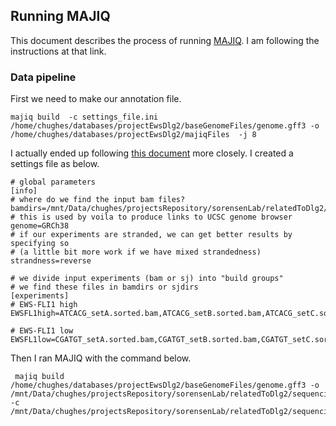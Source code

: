 ## Running MAJIQ

This document describes the process of running [MAJIQ](https://biociphers.bitbucket.io/majiq-docs-academic/getting-started-guide/quick-overview.html). I am following the instructions at that link. 

### Data pipeline

First we need to make our annotation file.

```shell
majiq build  -c settings_file.ini /home/chughes/databases/projectEwsDlg2/baseGenomeFiles/genome.gff3 -o /home/chughes/databases/projectEwsDlg2/majiqFiles  -j 8

```

I actually ended up following [this document](https://biociphers.bitbucket.io/majiq-docs-academic/gallery/heterogen-vignette.html) more closely. I created a settings file as below.

```shell
# global parameters
[info]
# where do we find the input bam files?
bamdirs=/mnt/Data/chughes/projectsRepository/sorensenLab/relatedToDlg2/sequencing20210421_a673TimecourseRnaSeqOutput/results
# this is used by voila to produce links to UCSC genome browser
genome=GRCh38
# if our experiments are stranded, we can get better results by specifying so
# (a little bit more work if we have mixed strandedness)
strandness=reverse

# we divide input experiments (bam or sj) into "build groups"
# we find these files in bamdirs or sjdirs
[experiments]
# EWS-FLI1 high
EWSFL1high=ATCACG_setA.sorted.bam,ATCACG_setB.sorted.bam,ATCACG_setC.sorted.bam

# EWS-FLI1 low
EWSFL1low=CGATGT_setA.sorted.bam,CGATGT_setB.sorted.bam,CGATGT_setC.sorted.bam
```

Then I ran MAJIQ with the command below.

```shell
 majiq build /home/chughes/databases/projectEwsDlg2/baseGenomeFiles/genome.gff3 -o /mnt/Data/chughes/projectsRepository/sorensenLab/relatedToDlg2/sequencing20210421_a673TimecourseRnaSeqOutput/majiq/build -c /mnt/Data/chughes/projectsRepository/sorensenLab/relatedToDlg2/sequencing20210421_a673TimecourseRnaSeqOutput/majiq/settingsNew.ini
```
